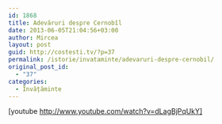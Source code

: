 ```yaml
---
id: 1868
title: Adevăruri despre Cernobîl
date: 2013-06-05T21:04:56+03:00
author: Mircea
layout: post
guid: http://costesti.tv/?p=37
permalink: /istorie/invataminte/adevaruri-despre-cernobil/
original_post_id:
  - "37"
categories:
  - Învățăminte
---
```

[youtube http://www.youtube.com/watch?v=dLagBjPqUkY]